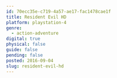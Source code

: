 ```yaml
---
id: 70ecc35e-c719-4a57-ae17-fac1478cae1f
title: Resident Evil HD
platform: playstation-4
genre:
  - action-adventure
digital: true
physical: false
guide: false
pending: false
posted: 2016-09-04
slug: resident-evil-hd
---
```

